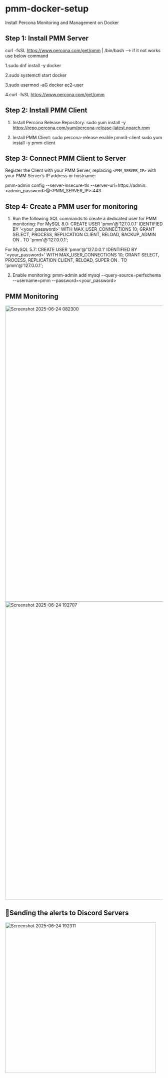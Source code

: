 # pmm-docker-setup 
Install Percona Monitoring and Management on Docker

<h2> 
Step 1: Install PMM Server
</h2>


curl -fsSL https://www.percona.com/get/pmm | /bin/bash --> if it not works use below command

1.sudo dnf install -y docker

2.sudo systemctl start docker

3.sudo usermod -aG docker ec2-user

4.curl -fsSL https://www.percona.com/get/pmm


<h2>
Step 2: Install PMM Client
</h2>

1. Install Percona Release Repository:
sudo yum install -y https://repo.percona.com/yum/percona-release-latest.noarch.rpm

2. Install PMM Client:
sudo percona-release enable pmm3-client
sudo yum install -y pmm-client

<h2>
Step 3: Connect PMM Client to Server
</h2>

Register the Client with your PMM Server, replacing `<PMM_SERVER_IP>` with your PMM Server’s IP address or hostname:

pmm-admin config --server-insecure-tls --server-url=https://admin:<admin_password>@<PMM_SERVER_IP>:443

<h2>
Step 4: Create a PMM user for monitoring
</h2>

1. Run the following SQL commands to create a dedicated user for PMM monitoring: For MySQL 8.0:
CREATE USER 'pmm'@'127.0.0.1' IDENTIFIED BY '<your_password>' WITH MAX_USER_CONNECTIONS 10;
GRANT SELECT, PROCESS, REPLICATION CLIENT, RELOAD, BACKUP_ADMIN ON *.* TO 'pmm'@'127.0.0.1';

For MySQL 5.7:
CREATE USER 'pmm'@'127.0.0.1' IDENTIFIED BY '<your_password>' WITH MAX_USER_CONNECTIONS 10;
GRANT SELECT, PROCESS, REPLICATION CLIENT, RELOAD, SUPER ON *.* TO 'pmm'@'127.0.0.1';

2. Enable monitoring:
pmm-admin add mysql --query-source=perfschema --username=pmm --password=<your_password>


<h2>
PMM Monitoring 
</h2>

<img width="946" alt="Screenshot 2025-06-24 082300" src="https://github.com/user-attachments/assets/977561c9-4dcf-442b-b463-4885bfb63198" />



<img width="953" alt="Screenshot 2025-06-24 192707" src="https://github.com/user-attachments/assets/db3eb748-ef68-4b51-a7c0-a3b918dad931" />


<h2>
🚨Sending the alerts to Discord Servers
</h2>
<img width="481" alt="Screenshot 2025-06-24 192311" src="https://github.com/user-attachments/assets/10fcbbc0-0dc8-404b-afb4-b242c6e61be7" />







